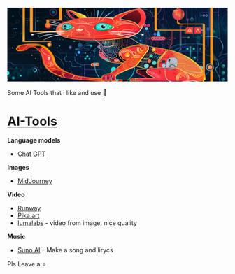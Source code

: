 ![Alt text](https://github.com/pMiszkin/AI-Tools/blob/main/ai-banner.png "AI banner")

Some AI Tools that i like and use 🦾

# [AI-Tools](https://github.com/pMiszkin/AI-Tools/)
<strong>Language models</strong>
- [Chat GPT](https://chat.openai.com)

<strong>Images</strong>
- [MidJourney](https://discord.com/channels/662267976984297473)

<strong>Video</strong>
- [Runway](https://app.runwayml.com/)
- [Pika.art](https://pika.art/home)
- [lumalabs](https://lumalabs.ai/) - video from image. nice quality

<strong>Music</strong>
- [Suno AI](https://suno.ai) - Make a song and lirycs

Pls Leave a ⭐
